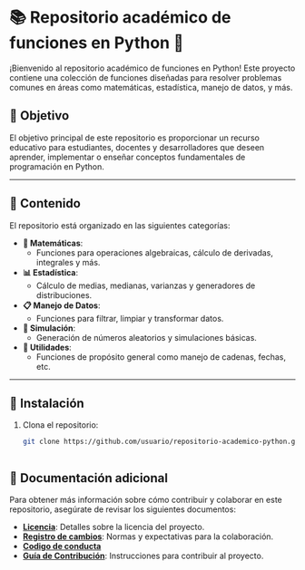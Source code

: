 # 📚 Repositorio académico de funciones en Python 🐍

¡Bienvenido al repositorio académico de funciones en Python! Este proyecto contiene una colección de funciones diseñadas para resolver problemas comunes en áreas como matemáticas, estadística, manejo de datos, y más. 

## 🚀 Objetivo

El objetivo principal de este repositorio es proporcionar un recurso educativo para estudiantes, docentes y desarrolladores que deseen aprender, implementar o enseñar conceptos fundamentales de programación en Python.

---

## 📂 Contenido

El repositorio está organizado en las siguientes categorías:

- **🧮 Matemáticas**: 
  - Funciones para operaciones algebraicas, cálculo de derivadas, integrales y más.
- **📊 Estadística**:
  - Cálculo de medias, medianas, varianzas y generadores de distribuciones.
- **📋 Manejo de Datos**:
  - Funciones para filtrar, limpiar y transformar datos.
- **🎲 Simulación**:
  - Generación de números aleatorios y simulaciones básicas.
- **🔧 Utilidades**:
  - Funciones de propósito general como manejo de cadenas, fechas, etc.

---

## 📖 Instalación

1. Clona el repositorio:
   ```bash
   git clone https://github.com/usuario/repositorio-academico-python.git



## 📄 Documentación adicional

Para obtener más información sobre cómo contribuir y colaborar en este repositorio, asegúrate de revisar los siguientes documentos:

- **[Licencia](LICENSE)**: Detalles sobre la licencia del proyecto.
- **[Registro de cambios](https://github.com/leonsj12/funciones_python/blob/main/Cambios.md)**: Normas y expectativas para la colaboración.
- **[Codigo de conducta](https://github.com/leonsj12/funciones_python/blob/main/Codigo%20de%20conducta.md)**
- **[Guía de Contribución](CONTRIBUTING.md)**: Instrucciones para contribuir al proyecto.


